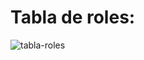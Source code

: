 # Tabla de roles:

![tabla-roles](https://github.com/user-attachments/assets/9953dc37-785a-4618-b41d-2cd551fc842f)
